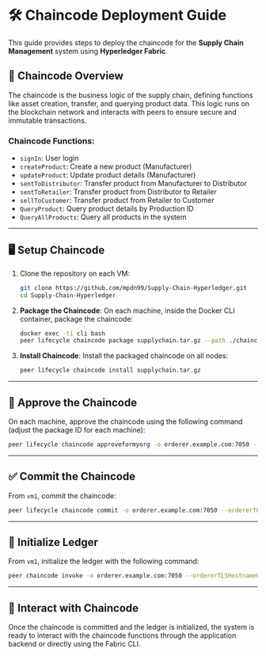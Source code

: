 
# 🛠️ Chaincode Deployment Guide

This guide provides steps to deploy the chaincode for the **Supply Chain Management** system using **Hyperledger Fabric**.

## 📝 Chaincode Overview

The chaincode is the business logic of the supply chain, defining functions like asset creation, transfer, and querying product data. This logic runs on the blockchain network and interacts with peers to ensure secure and immutable transactions.

### Chaincode Functions:

- `signIn`: User login
- `createProduct`: Create a new product (Manufacturer)
- `updateProduct`: Update product details (Manufacturer)
- `sentToDistributor`: Transfer product from Manufacturer to Distributor
- `sentToRetailer`: Transfer product from Distributor to Retailer
- `sellToCustomer`: Transfer product from Retailer to Customer
- `QueryProduct`: Query product details by Production ID
- `QueryAllProducts`: Query all products in the system

---

## 🖥️ Setup Chaincode

1. Clone the repository on each VM:

    ```bash
    git clone https://github.com/mpdn99/Supply-Chain-Hyperledger.git
    cd Supply-Chain-Hyperledger
    ```

2. **Package the Chaincode**: On each machine, inside the Docker CLI container, package the chaincode:

    ```bash
    docker exec -ti cli bash
    peer lifecycle chaincode package supplychain.tar.gz --path ./chaincode/ --lang golang --label supplychain_1.0
    ```

3. **Install Chaincode**: Install the packaged chaincode on all nodes:

    ```bash
    peer lifecycle chaincode install supplychain.tar.gz
    ```

---

## 🔐 Approve the Chaincode

On each machine, approve the chaincode using the following command (adjust the package ID for each machine):

```bash
peer lifecycle chaincode approveformyorg -o orderer.example.com:7050 --ordererTLSHostnameOverride orderer.example.com --channelID supplychain --name supplychain --version 1.0 --package-id $CC_PACKAGE_ID --sequence 1 --tls --cafile "${PWD}/crypto/ordererOrganizations/example.com/orderers/orderer.example.com/msp/tlscacerts/tlsca.example.com-cert.pem"
```

---

## ✅ Commit the Chaincode

From `vm1`, commit the chaincode:

```bash
peer lifecycle chaincode commit -o orderer.example.com:7050 --ordererTLSHostnameOverride orderer.example.com --channelID supplychain --name supplychain --version 1.0 --sequence 1 --tls --cafile "${PWD}/crypto/ordererOrganizations/example.com/orderers/orderer.example.com/msp/tlscacerts/tlsca.example.com-cert.pem" --peerAddresses peer0.manufacturer.example.com:7051 --tlsRootCertFiles "${PWD}/crypto/peerOrganizations/manufacturer.example.com/peers/peer0.manufacturer.example.com/tls/ca.crt" --peerAddresses peer0.distributor.example.com:8051 --tlsRootCertFiles "${PWD}/crypto/peerOrganizations/distributor.example.com/peers/peer0.distributor.example.com/tls/ca.crt" --peerAddresses peer0.retailer.example.com:9051 --tlsRootCertFiles "${PWD}/crypto/peerOrganizations/retailer.example.com/peers/peer0.retailer.example.com/tls/ca.crt" --peerAddresses peer0.customer.example.com:10051 --tlsRootCertFiles "${PWD}/crypto/peerOrganizations/customer.example.com/peers/peer0.customer.example.com/tls/ca.crt"
```

---

## 🔄 Initialize Ledger

From `vm1`, initialize the ledger with the following command:

```bash
peer chaincode invoke -o orderer.example.com:7050 --ordererTLSHostnameOverride orderer.example.com --tls --cafile "${PWD}/crypto/ordererOrganizations/example.com/orderers/orderer.example.com/msp/tlscacerts/tlsca.example.com-cert.pem" -C supplychain -n supplychain --peerAddresses peer0.manufacturer.example.com:7051 --tlsRootCertFiles "${PWD}/crypto/peerOrganizations/manufacturer.example.com/peers/peer0.manufacturer.example.com/tls/ca.crt" --peerAddresses peer0.distributor.example.com:8051 --tlsRootCertFiles "${PWD}/crypto/peerOrganizations/distributor.example.com/peers/peer0.distributor.example.com/tls/ca.crt" --peerAddresses peer0.retailer.example.com:9051 --tlsRootCertFiles "${PWD}/crypto/peerOrganizations/retailer.example.com/peers/peer0.retailer.example.com/tls/ca.crt" --peerAddresses peer0.customer.example.com:10051 --tlsRootCertFiles "${PWD}/crypto/peerOrganizations/customer.example.com/peers/peer0.customer.example.com/tls/ca.crt" -c '{"function":"InitLedger","Args":[]}'
```

---

## 📡 Interact with Chaincode

Once the chaincode is committed and the ledger is initialized, the system is ready to interact with the chaincode functions through the application backend or directly using the Fabric CLI.
